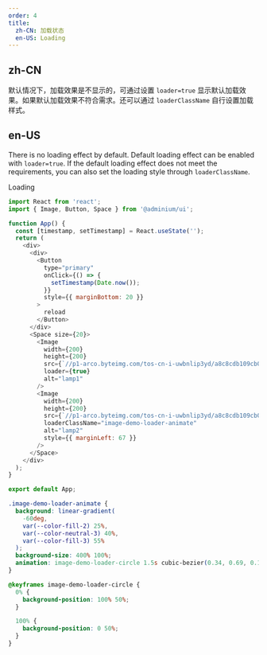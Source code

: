 ```yaml
---
order: 4
title:
  zh-CN: 加载状态
  en-US: Loading
---
```


## zh-CN

默认情况下，加载效果是不显示的，可通过设置 `loader=true` 显示默认加载效果。如果默认加载效果不符合需求。还可以通过 `loaderClassName` 自行设置加载样式。

## en-US

There is no loading effect by default. Default loading effect can be enabled with `loader=true`. If the default loading effect does not meet the requirements, you can also set the loading style through `loaderClassName`.

Loading

```js
import React from 'react';
import { Image, Button, Space } from '@adminium/ui';

function App() {
  const [timestamp, setTimestamp] = React.useState('');
  return (
    <div>
      <div>
        <Button
          type="primary"
          onClick={() => {
            setTimestamp(Date.now());
          }}
          style={{ marginBottom: 20 }}
        >
          reload
        </Button>
      </div>
      <Space size={20}>
        <Image
          width={200}
          height={200}
          src={`//p1-arco.byteimg.com/tos-cn-i-uwbnlip3yd/a8c8cdb109cb051163646151a4a5083b.png~tplv-uwbnlip3yd-webp.webp?timestamp=${timestamp}`}
          loader={true}
          alt="lamp1"
        />
        <Image
          width={200}
          height={200}
          src={`//p1-arco.byteimg.com/tos-cn-i-uwbnlip3yd/a8c8cdb109cb051163646151a4a5083b.png~tplv-uwbnlip3yd-webp.webp?timestamp=${timestamp}`}
          loaderClassName="image-demo-loader-animate"
          alt="lamp2"
          style={{ marginLeft: 67 }}
        />
      </Space>
    </div>
  );
}

export default App;
```

```css
.image-demo-loader-animate {
  background: linear-gradient(
    -60deg,
    var(--color-fill-2) 25%,
    var(--color-neutral-3) 40%,
    var(--color-fill-3) 55%
  );
  background-size: 400% 100%;
  animation: image-demo-loader-circle 1.5s cubic-bezier(0.34, 0.69, 0.1, 1) infinite;
}

@keyframes image-demo-loader-circle {
  0% {
    background-position: 100% 50%;
  }

  100% {
    background-position: 0 50%;
  }
}
```
